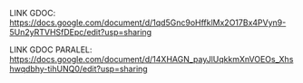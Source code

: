  LINK GDOC: https://docs.google.com/document/d/1qd5Gnc9oHffklMx2O17Bx4PVyn9-5Un2yRTVHSfDEpc/edit?usp=sharing
 
 LINK GDOC PARALEL: https://docs.google.com/document/d/14XHAGN_payJlUqkkmXnVOEOs_Xhshwqdbhy-tihUNQ0/edit?usp=sharing
